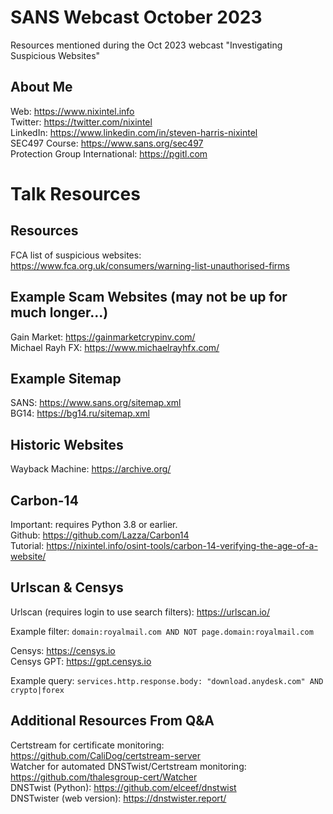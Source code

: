 # SANS Webcast October 2023
Resources mentioned during the Oct 2023 webcast "Investigating Suspicious Websites" 


## About Me

Web: https://www.nixintel.info   
Twitter: https://twitter.com/nixintel   
LinkedIn: https://www.linkedin.com/in/steven-harris-nixintel   
SEC497 Course: https://www.sans.org/sec497   
Protection Group International: https://pgitl.com   

# Talk Resources

## Resources

FCA list of suspicious websites: https://www.fca.org.uk/consumers/warning-list-unauthorised-firms    

## Example Scam Websites (may not be up for much longer...)

Gain Market: https://gainmarketcrypinv.com/   
Michael Rayh FX: https://www.michaelrayhfx.com/   

## Example Sitemap

SANS: https://www.sans.org/sitemap.xml   
BG14: https://bg14.ru/sitemap.xml  

## Historic Websites

Wayback Machine: https://archive.org/   
  
## Carbon-14

Important: requires Python 3.8 or earlier.  
Github: https://github.com/Lazza/Carbon14     
Tutorial: https://nixintel.info/osint-tools/carbon-14-verifying-the-age-of-a-website/  

## Urlscan & Censys

Urlscan (requires login to use search filters): https://urlscan.io/  

Example filter: `domain:royalmail.com AND NOT page.domain:royalmail.com` 

Censys: https://censys.io   
Censys GPT: https://gpt.censys.io   

Example query: `services.http.response.body: "download.anydesk.com" AND crypto|forex` 

## Additional Resources From Q&A

Certstream for certificate monitoring: https://github.com/CaliDog/certstream-server   
Watcher for automated DNSTwist/Certstream monitoring: https://github.com/thalesgroup-cert/Watcher   
DNSTwist (Python): https://github.com/elceef/dnstwist   
DNSTwister (web version): https://dnstwister.report/   





















